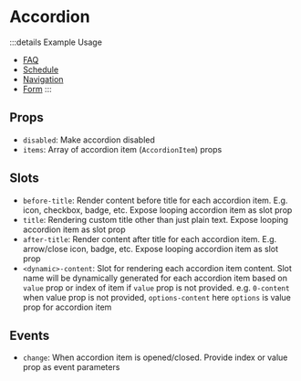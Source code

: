 # Accordion

:::details Example Usage

- [FAQ](https://dribbble.com/shots/21694708-Frequently-Asked-Questions-FAQs-Untitled-UI)
- [Schedule](https://dribbble.com/shots/20152811-Combo-Scheduled-videos)
- [Navigation](https://dribbble.com/shots/2702664-Responsive-Sidebar)
- [Form](https://dribbble.com/shots/19103913-Accordion-components-for-Figma-Frames-X)
:::

## Props

- `disabled`: Make accordion disabled
- `items`: Array of accordion item (`AccordionItem`) props

## Slots

- `before-title`: Render content before title for each accordion item. E.g. icon, checkbox, badge, etc. Expose looping accordion item as slot prop
- `title`: Rendering custom title other than just plain text. Expose looping accordion item as slot prop
- `after-title`: Render content after title for each accordion item. E.g. arrow/close icon, badge, etc. Expose looping accordion item as slot prop
- `<dynamic>-content`: Slot for rendering each accordion item content. Slot name will be dynamically generated for each accordion item based on `value` prop or index of item if `value` prop is not provided. e.g. `0-content` when value prop is not provided, `options-content` here `options` is value prop for accordion item

## Events

- `change`: When accordion item is opened/closed. Provide index or value prop as event parameters
